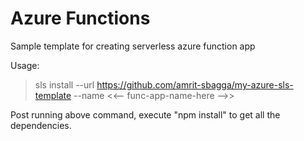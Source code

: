 # Azure Functions

Sample template for creating serverless azure function app

Usage:

> sls install --url https://github.com/amrit-sbagga/my-azure-sls-template --name <<-- func-app-name-here -->>

Post running above command, execute "npm install" to get all the dependencies.
